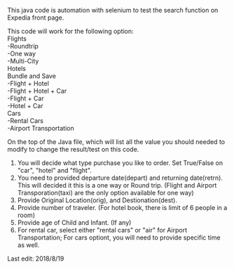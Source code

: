 This java code is automation with selenium to test the search function on Expedia front page.

This code will work for the following option:  
Flights  
	-Roundtrip  
	-One way  
	-Multi-City  
Hotels  
Bundle and Save  
	-Flight + Hotel  
	-Flight + Hotel + Car  
	-Flight + Car   
	-Hotel + Car  
Cars  
	-Rental Cars  
	-Airport Transportation  

On the top of the Java file, which will list all the value you should needed to modify to change the result/test on this code.

1. You will decide what type purchase you like to order. Set True/False on "car", "hotel" and "flight".
2. You need to provided departure date(depart) and returning date(retrn). This will decided it this is a one way or Round trip.
   (Flight and Airport Transporation(taxi) are the only option available for one way)
3. Provide Original Location(orig), and Destionation(dest).
4. Provide number of traveler. (For hotel book, there is limit of 6 people in a room)
5. Provide age of Child and Infant. (If any)
6. For rental car, select either "rental cars" or "air" for Airport Transportation; For cars optiont, you will need to provide specific time as well.

Last edit: 2018/8/19
